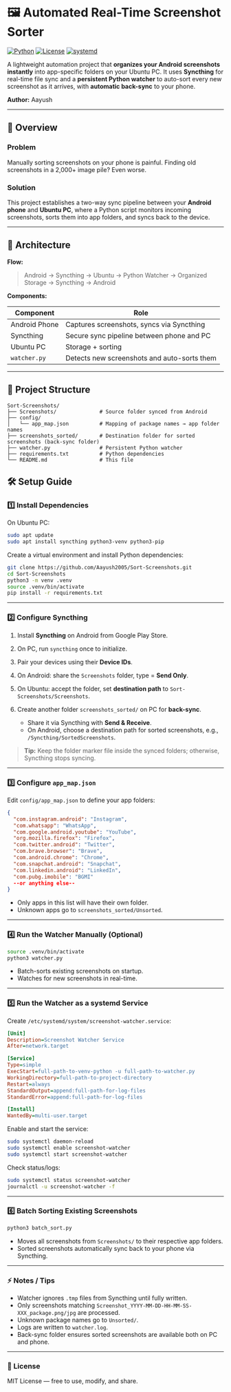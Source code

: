 # 🖼️ Automated Real-Time Screenshot Sorter

[![Python](https://img.shields.io/badge/Python-3.12-blue?logo=python)](https://www.python.org/)
[![License](https://img.shields.io/badge/License-MIT-green)](LICENSE)
[![systemd](https://img.shields.io/badge/systemd-Service-blue)](https://www.freedesktop.org/wiki/Software/systemd/)

A lightweight automation project that **organizes your Android screenshots instantly** into app-specific folders on your Ubuntu PC.
It uses **Syncthing** for real-time file sync and a **persistent Python watcher** to auto-sort every new screenshot as it arrives, with **automatic back-sync** to your phone.

**Author:** Aayush

---

## 🚀 Overview

### Problem

Manually sorting screenshots on your phone is painful. Finding old screenshots in a 2,000+ image pile? Even worse.

### Solution

This project establishes a two-way sync pipeline between your **Android phone** and **Ubuntu PC**, where a Python script monitors incoming screenshots, sorts them into app folders, and syncs back to the device.

---

## 🧩 Architecture

**Flow:**

> Android → Syncthing → Ubuntu → Python Watcher → Organized Storage → Syncthing → Android

**Components:**

| Component     | Role                                        |
| ------------- | ------------------------------------------- |
| Android Phone | Captures screenshots, syncs via Syncthing   |
| Syncthing     | Secure sync pipeline between phone and PC   |
| Ubuntu PC     | Storage + sorting                           |
| `watcher.py`  | Detects new screenshots and auto-sorts them |

---

## 📂 Project Structure

```
Sort-Screenshots/
├── Screenshots/              # Source folder synced from Android
├── config/
│   └── app_map.json          # Mapping of package names → app folder names
├── screenshots_sorted/       # Destination folder for sorted screenshots (back-sync folder)
├── watcher.py                # Persistent Python watcher
├── requirements.txt          # Python dependencies
└── README.md                 # This file
```

<!-- ---

## 🎬 Demo

![Demo GIF](path/to/demo.gif)
*Take a screenshot on your phone → it instantly appears in the correct folder on Ubuntu and syncs back.*

> Replace `path/to/demo.gif` with your actual demo GIF or screenshots folder path.

--- -->

## 🛠️ Setup Guide

### 1️⃣ Install Dependencies

On Ubuntu PC:

```bash
sudo apt update
sudo apt install syncthing python3-venv python3-pip
```

Create a virtual environment and install Python dependencies:

```bash
git clone https://github.com/Aayush2005/Sort-Screenshots.git
cd Sort-Screenshots
python3 -m venv .venv
source .venv/bin/activate
pip install -r requirements.txt
```

---

### 2️⃣ Configure Syncthing

1. Install **Syncthing** on Android from Google Play Store.
2. On PC, run `syncthing` once to initialize.
3. Pair your devices using their **Device IDs**.
4. On Android: share the `Screenshots` folder, type = **Send Only**.
5. On Ubuntu: accept the folder, set **destination path** to `Sort-Screenshots/Screenshots`.
6. Create another folder `screenshots_sorted/` on PC for **back-sync**.

   * Share it via Syncthing with **Send & Receive**.
   * On Android, choose a destination path for sorted screenshots, e.g., `/Syncthing/SortedScreenshots`.

> **Tip:** Keep the folder marker file inside the synced folders; otherwise, Syncthing stops syncing.

---

### 3️⃣ Configure `app_map.json`

Edit `config/app_map.json` to define your app folders:

```json
{
  "com.instagram.android": "Instagram",
  "com.whatsapp": "WhatsApp",
  "com.google.android.youtube": "YouTube",
  "org.mozilla.firefox": "Firefox",
  "com.twitter.android": "Twitter",
  "com.brave.browser": "Brave",
  "com.android.chrome": "Chrome",
  "com.snapchat.android": "Snapchat",
  "com.linkedin.android": "LinkedIn",
  "com.pubg.imobile": "BGMI"
  --or anything else--
}
```

* Only apps in this list will have their own folder.
* Unknown apps go to `screenshots_sorted/Unsorted`.

---

### 4️⃣ Run the Watcher Manually (Optional)

```bash
source .venv/bin/activate
python3 watcher.py
```

* Batch-sorts existing screenshots on startup.
* Watches for new screenshots in real-time.

---

### 5️⃣ Run the Watcher as a systemd Service

Create `/etc/systemd/system/screenshot-watcher.service`:

```ini
[Unit]
Description=Screenshot Watcher Service
After=network.target

[Service]
Type=simple
ExecStart=full-path-to-venv-python -u full-path-to-watcher.py
WorkingDirectory=full-path-to-project-directory
Restart=always
StandardOutput=append:full-path-for-log-files
StandardError=append:full-path-for-log-files

[Install]
WantedBy=multi-user.target
```

Enable and start the service:

```bash
sudo systemctl daemon-reload
sudo systemctl enable screenshot-watcher
sudo systemctl start screenshot-watcher
```

Check status/logs:

```bash
sudo systemctl status screenshot-watcher
journalctl -u screenshot-watcher -f
```

---

### 6️⃣ Batch Sorting Existing Screenshots

```bash
python3 batch_sort.py
```

* Moves all screenshots from `Screenshots/` to their respective app folders.
* Sorted screenshots automatically sync back to your phone via Syncthing.

---

### ⚡ Notes / Tips

* Watcher ignores `.tmp` files from Syncthing until fully written.
* Only screenshots matching `Screenshot_YYYY-MM-DD-HH-MM-SS-XXX_package.png/jpg` are processed.
* Unknown package names go to `Unsorted/`.
* Logs are written to `watcher.log`.
* Back-sync folder ensures sorted screenshots are available both on PC and phone.

---

### 📝 License

MIT License — free to use, modify, and share.
